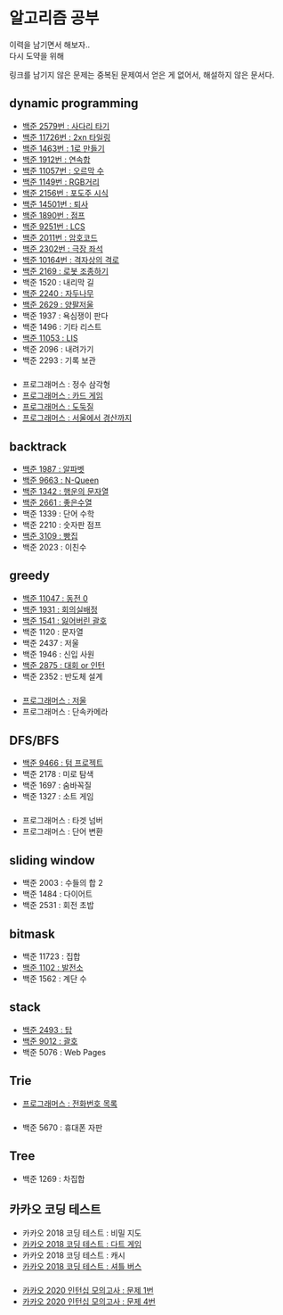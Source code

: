 # 알고리즘 공부
이력을 남기면서 해보자..<br>
다시 도약을 위해

링크를 남기지 않은 문제는 중복된 문제여서 얻은 게 없어서, 해설하지 않은 문서다.

## dynamic programming
* [백준 2579번 : 사다리 타기](./src/main/java/com/backjoon/dynamic/p2579)
* [백준 11726번 : 2xn 타일링](./src/main/java/com/backjoon/dynamic/p11726)
* [백준 1463번 : 1로 만들기](./src/main/java/com/backjoon/dynamic/p1463)
* [백준 1912번 : 연속합](./src/main/java/com/backjoon/dynamic/p1912)
* [백준 11057번 : 오르막 수](./src/main/java/com/backjoon/dynamic/p11057)
* [백준 1149번 : RGB거리](./src/main/java/com/backjoon/dynamic/p1149)
* [백준 2156번 : 포도주 시식](./src/main/java/com/backjoon/dynamic/p2156)
* [백준 14501번 : 퇴사](./src/main/java/com/backjoon/dynamic/p14501)
* [백준 1890번 : 점프](./src/main/java/com/backjoon/dynamic/p1890)
* [백준 9251번 : LCS](./src/main/java/com/backjoon/dynamic/p9251)
* [백준 2011번 : 암호코드](./src/main/java/com/backjoon/dynamic/p2011)
* [백준 2302번 : 극장 좌석](./src/main/java/com/backjoon/dynamic/p2302)
* [백준 10164번 : 격자상의 격로](./src/main/java/com/backjoon/dynamic/p10164)
* [백준 2169 : 로봇 조종하기](./src/main/java/com/backjoon/dynamic/p2169)
* 백준 1520 : 내리막 길
* [백준 2240 : 자두나무](./src/main/java/com/backjoon/dynamic/p2240)
* [백준 2629 : 양팔저울](./src/main/java/com/backjoon/backtrack/p2629)
* 백준 1937 : 욕심쟁이 판다
* 백준 1496 : 기타 리스트
* [백준 11053 : LIS](./src/main/java/com/backjoon/dynamic/p11053)
* 백준 2096 : 내려가기
* 백준 2293 : 기록 보관

#####
* 프로그래머스 : 정수 삼각형
* [프로그래머스 : 카드 게임](./src/main/java/com/programmers/dynamic/p5)
* [프로그래머스 : 도둑질](./src/main/java/com/programmers/dynamic/p6)
* [프로그래머스 : 서울에서 경산까지](./src/main/java/com/programmers/dynamic/p7)

## backtrack
* [백준 1987 : 알파벳](./src/main/java/com/backjoon/backtrack/p1987)
* [백준 9663 : N-Queen](./src/main/java/com/backjoon/backtrack/p9663)
* [백준 1342 : 행운의 문자열](./src/main/java/com/backjoon/backtrack/p1342)
* [백준 2661 : 좋은수열](./src/main/java/com/backjoon/backtrack/p2661)
* 백준 1339 : 단어 수학
* 백준 2210 : 숫자판 점프
* [백준 3109 : 빵집](./src/main/java/com/backjoon/backtrack/p3109)
* 백준 2023 : 이친수

## greedy
* [백준 11047 : 동전 0](./src/main/java/com/backjoon/greedy/p11047)
* [백준 1931 : 회의실배정](./src/main/java/com/backjoon/greedy/p1931)
* [백준 1541 : 잃어버린 괄호](./src/main/java/com/backjoon/greedy/p1541)
* 백준 1120 : 문자열 
* 백준 2437 : 저울
* 백준 1946 : 신입 사원
* [백준 2875 : 대회 or 인턴](./src/main/java/com/backjoon/greedy/p2875)
* 백준 2352 : 반도체 설계

#####
* [프로그래머스 : 저울](./src/main/java/com/programmers/greedy/p7)
* 프로그래머스 : 단속카메라

## DFS/BFS
* [백준 9466 : 텀 프로젝트](./src/main/java/com/backjoon/dfs/p9466)
* 백준 2178 : 미로 탐색
* 백준 1697 : 숨바꼭질
* 백준 1327 : 소트 게임

#####
* 프로그래머스 : 타겟 넘버 
* 프로그래머스 : 단어 변환

## sliding window
* 백준 2003 : 수들의 합 2
* 백준 1484 : 다이어트
* 백준 2531 : 회전 초밥

## bitmask
* 백준 11723 : 집합
* [백준 1102 : 발전소](./src/main/java/com/backjoon/bitmask/p1102)
* 백준 1562 : 계단 수

## stack
* [백준 2493 : 탑](./src/main/java/com/backjoon/stack/p2493)
* [백준 9012 : 괄호](./src/main/java/com/backjoon/stack/p9012)
* 백준 5076 : Web Pages

## Trie
* [프로그래머스 : 전화번호 목록](./src/main/java/com/programmers/trie/p2)


#####
* 백준 5670 : 휴대폰 자판

## Tree
* 백준 1269 : 차집합

## 카카오 코딩 테스트
* 카카오 2018 코딩 테스트 : 비밀 지도
* [카카오 2018 코딩 테스트 : 다트 게임](./src/main/java/com/kakao/v2018/codingtest/dart)
* 카카오 2018 코딩 테스트 : 캐시
* [카카오 2018 코딩 테스트 : 셔틀 버스](./src/main/java/com/kakao/v2018/codingtest/bus)

#####
 * [카카오 2020 인턴십 모의고사 : 문제 1번](./src/main/java/com/kakao/v2020/mocktest/p1)
 * [카카오 2020 인턴십 모의고사 : 문제 4번](./src/main/java/com/kakao/v2020/mocktest/p4) 